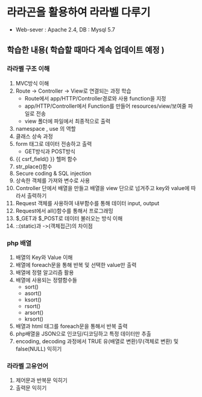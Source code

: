 # 라라곤을 활용하여 라라벨 다루기
* Web-sever : Apache 2.4, DB : Mysql 5.7
## 학습한 내용( 학습할 때마다 계속 업데이트 예정 ) 
### 라라벨 구조 이해
1. MVC방식 이해
2. Route -> Controller -> View로 연결되는 과정 학습
    - Route에서 app/HTTP/Controller경로와 사용 function을 지정
    - app/HTTP/Controller에서 Function를 만들어 resources/view/보여줄 파일로 전송
    - view 폴더에 파일에서 최종적으로 출력
3. namespace , use 의 역할
4. 클래스 상속 과정
5. form 태그로 데이터 전송하고 출력
    - GET방식과 POST방식 
6. {{ csrf_field() }} 헬퍼 함수
7. str_place()함수
8. Secure coding & SQL injection
9. 상속한 객체를 가져와 변수로 사용
10. Controller 단에서 배열을 만들고 배열을 view 단으로 넘겨주고 key와 value에 따라서 출력하기
11. Request 객체를 사용하여 내부함수를 통해 데이터 input, output
12. Request에서 all()함수를 통해서 프로그래밍
13. $_GET과 $_POST로 데이터 불러오는 방식 이해 
14. ::(static)과 ->(객체접근)의 차이점
### php 배열
1. 배열의 Key와 Value 이해
2. 배열에 foreach문을 통해 반복 및 선택한 value만 출력
3. 배열에 정렬 알고리즘 활용
4. 배열에 사용되는 정렬함수들
    - sort()
    - asort()
    - ksort()
    - rsort()
    - arsort()
    - krsort() 
5. 배열과 html 태그를 foreach문을 통해서 반복 출력
6. php배열을 JSON으로 인코딩/디코딩하고 특정 데이터만 추출
7. encoding, decoding 과정에서 TRUE 유(배열로 변환)무(객체로 변환) 및 false(NULL) 익히기 
### 라라벨 고유언어
1. 제어문과 반복문 익히기
2. 출력문 익히기
